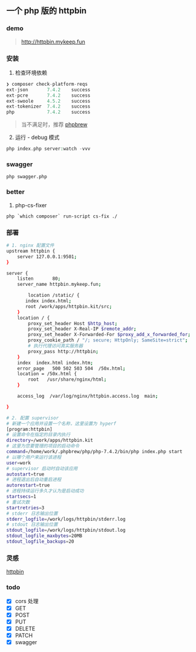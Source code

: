 ## 一个 php 版的 httpbin

### demo
> http://httpbin.mykeep.fun

### 安装
1. 检查环境依赖
```php
❯ composer check-platform-reqs
ext-json       7.4.2    success  
ext-pcre       7.4.2    success  
ext-swoole     4.5.2    success  
ext-tokenizer  7.4.2    success  
php            7.4.2    success   

```
> 当不满足时，推荐 [phpbrew](http://blog.mykeep.fun/2021/08/29/PHP-%E5%A4%9A%E7%89%88%E6%9C%AC%E7%AE%A1%E7%90%86-phpbrew/)

2. 运行 - debug 模式
```php
php index.php server:watch -vvv
```

### swagger
```phpregexp
php swagger.php
```

### better

1. php-cs-fixer
```phpregexp
php `which composer` run-script cs-fix ./
```

### 部署
```bash
# 1. nginx 配置文件
upstream httpbin {
	server 127.0.0.1:9501;
}

server {
	listen       80;
	server_name httpbin.mykeep.fun;

        location /static/ {
	   index index.html;
	   root /work/apps/httpbin.kit/src;
	}
	location / {
		proxy_set_header Host $http_host;
		proxy_set_header X-Real-IP $remote_addr;
		proxy_set_header X-Forwarded-For $proxy_add_x_forwarded_for;
		proxy_cookie_path / "/; secure; HttpOnly; SameSite=strict";
        # 执行代理访问真实服务器
		proxy_pass http://httpbin;
	}
	index  index.html index.htm;
	error_page   500 502 503 504  /50x.html;
	location = /50x.html {
		root   /usr/share/nginx/html;
	}

	access_log  /var/log/nginx/httpbin.access.log  main;

}

# 2. 配置 supervisor
# 新建一个应用并设置一个名称，这里设置为 hyperf
[program:httpbin]
# 设置命令在指定的目录内执行
directory=/work/apps/httpbin.kit
# 这里为您要管理的项目的启动命令
command=/home/work/.phpbrew/php/php-7.4.2/bin/php index.php start
# 以哪个用户来运行该进程
user=work
# supervisor 启动时自动该应用
autostart=true
# 进程退出后自动重启进程
autorestart=true
# 进程持续运行多久才认为是启动成功
startsecs=1
# 重试次数
startretries=3
# stderr 日志输出位置
stderr_logfile=/work/logs/httpbin/stderr.log
# stdout 日志输出位置
stdout_logfile=/work/logs/httpbin/stdout.log
stdout_logfile_maxbytes=20MB
stdout_logfile_backups=20

```

### 灵感
[httpbin](http://httpbin.org)

### todo
- [x] cors 处理
- [x] GET
- [x] POST 
- [x] PUT 
- [x] DELETE 
- [x] PATCH 
- [x] swagger

